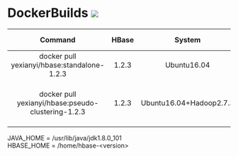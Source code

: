 # DockerBuilds [![](https://images.microbadger.com/badges/image/yexianyi/hbase.svg)](https://microbadger.com/images/yexianyi/hbase "Get your own image badge on microbadger.com")
|Command|HBase|System|JDK|Launch Service|
|:-----:|:---:|:----:|:-:|:-------------|
|docker pull yexianyi/hbase:standalone-1.2.3|1.2.3|Ubuntu16.04|JDK1.8.0_101||
|docker pull yexianyi/hbase:pseudo-clustering-1.2.3|1.2.3|Ubuntu16.04+Hadoop2.7.3|JDK1.8.0_101|1.service ssh start <br>2.hdfs \<namenode\> -format|

JAVA_HOME = /usr/lib/java/jdk1.8.0_101 <br>
HBASE_HOME = /home/hbase-\<version\>
